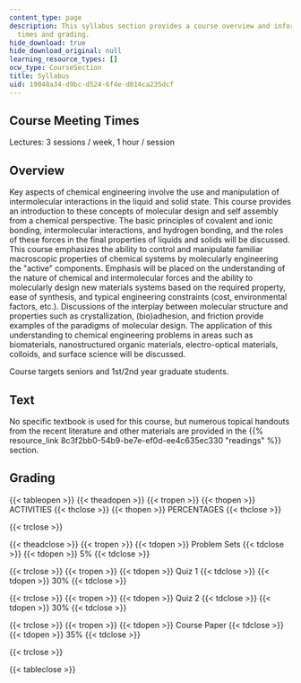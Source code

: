 ```yaml
---
content_type: page
description: This syllabus section provides a course overview and information on meeting
  times and grading.
hide_download: true
hide_download_original: null
learning_resource_types: []
ocw_type: CourseSection
title: Syllabus
uid: 19048a34-d9bc-d524-6f4e-d814ca235dcf
---
```


Course Meeting Times
--------------------

Lectures: 3 sessions / week, 1 hour / session

Overview
--------

Key aspects of chemical engineering involve the use and manipulation of intermolecular interactions in the liquid and solid state. This course provides an introduction to these concepts of molecular design and self assembly from a chemical perspective. The basic principles of covalent and ionic bonding, intermolecular interactions, and hydrogen bonding, and the roles of these forces in the final properties of liquids and solids will be discussed. This course emphasizes the ability to control and manipulate familiar macroscopic properties of chemical systems by molecularly engineering the "active" components. Emphasis will be placed on the understanding of the nature of chemical and intermolecular forces and the ability to molecularly design new materials systems based on the required property, ease of synthesis, and typical engineering constraints (cost, environmental factors, etc.). Discussions of the interplay between molecular structure and properties such as crystallization, (bio)adhesion, and friction provide examples of the paradigms of molecular design. The application of this understanding to chemical engineering problems in areas such as biomaterials, nanostructured organic materials, electro-optical materials, colloids, and surface science will be discussed.

Course targets seniors and 1st/2nd year graduate students.

Text
----

No specific textbook is used for this course, but numerous topical handouts from the recent literature and other materials are provided in the {{% resource_link 8c3f2bb0-54b9-be7e-ef0d-ee4c635ec330 "readings" %}} section.

Grading
-------

{{< tableopen >}}
{{< theadopen >}}
{{< tropen >}}
{{< thopen >}}
ACTIVITIES
{{< thclose >}}
{{< thopen >}}
PERCENTAGES
{{< thclose >}}

{{< trclose >}}

{{< theadclose >}}
{{< tropen >}}
{{< tdopen >}}
Problem Sets
{{< tdclose >}}
{{< tdopen >}}
5%
{{< tdclose >}}

{{< trclose >}}
{{< tropen >}}
{{< tdopen >}}
Quiz 1
{{< tdclose >}}
{{< tdopen >}}
30%
{{< tdclose >}}

{{< trclose >}}
{{< tropen >}}
{{< tdopen >}}
Quiz 2
{{< tdclose >}}
{{< tdopen >}}
30%
{{< tdclose >}}

{{< trclose >}}
{{< tropen >}}
{{< tdopen >}}
Course Paper
{{< tdclose >}}
{{< tdopen >}}
35%
{{< tdclose >}}

{{< trclose >}}

{{< tableclose >}}